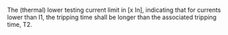 The (thermal) lower testing current limit in [x In], indicating that for currents lower than I1, the tripping time shall be longer than the associated tripping time, T2.